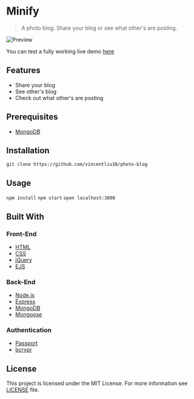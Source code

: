 # Minify
>A photo blog. Share your blog or see what other's are posting.

![Preview](http://www.vincent.engineer/assets/images/minblog.gif)

You can test a fully working live demo [here](https://minify-blog.herokuapp.com/users)

## Features
- Share your blog
- See other's blog
- Check out what other's are posting

## Prerequisites
- [MongoDB](https://docs.mongodb.com/manual/installation/)

## Installation
```git clone https://github.com/vincentliu38/photo-blog```

## Usage
```npm install```
```npm start```
```open localhost:3000```

## Built With
### Front-End
- [HTML](https://developer.mozilla.org/en-US/docs/Web/HTML)
- [CSS](https://developer.mozilla.org/en-US/docs/Web/CSS)
- [jQuery](https://jquery.com/)
- [EJS](http://ejs.co/)
### Back-End
- [Node.js](https://nodejs.org/en)
- [Express](https://expressjs.com)
- [MongoDB](https://www.mongodb.com)
- [Mongoose](http://mongoosejs.com)
### Authentication
- [Passport](http://passportjs.org/)
- [bcrypr](https://www.npmjs.com/package/bcrypt)

## License
This project is licensed under the MIT License. For more information see [LICENSE](https://github.com/vincentliu38/connect-4/blob/gh-pages/LICENSE) file.

